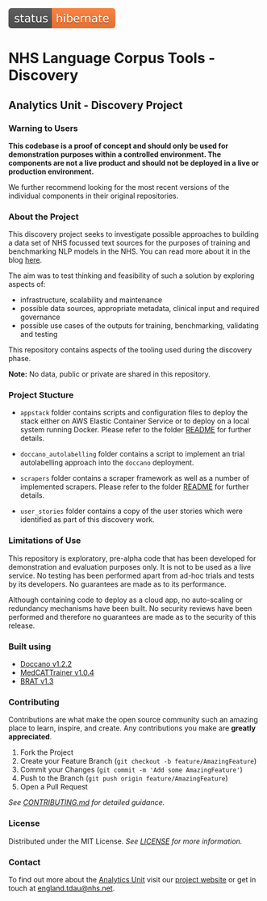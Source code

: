 [![status: hibernate](https://github.com/GIScience/badges/raw/master/status/hibernate.svg)](https://github.com/GIScience/badges#hibernate)

# NHS Language Corpus Tools - Discovery
## Analytics Unit - Discovery Project

### Warning to Users

**This codebase is a proof of concept and should only be used for demonstration purposes within a controlled environment. The components are not a live product and should not be deployed in a live or production environment.**

We further recommend looking for the most recent versions of the individual components in their original repositories.

### About the Project

This discovery project seeks to investigate possible approaches to building a data set of NHS focussed text sources for the purposes of training and benchmarking NLP models in the NHS. You can read more about it in the blog [here](https://nhsx.github.io/AnalyticsUnit/languagecorpusdiscovery.html).

The aim was to test thinking and feasibility of such a solution by exploring aspects of:
- infrastructure, scalability and maintenance
- possible data sources, appropriate metadata, clinical input and required governance
- possible use cases of the outputs for training, benchmarking, validating and testing

This repository contains aspects of the tooling used during the discovery phase.

**Note:** No data, public or private are shared in this repository.

### Project Stucture

- `appstack` folder contains scripts and configuration files to deploy the stack either on AWS Elastic Container Service or to deploy on a local system running Docker.  Please refer to the folder [README](./appstack/README.md) for further details.

- `doccano_autolabelling` folder contains a script to implement an trial autolabelling approach into the `doccano` deployment.

- `scrapers` folder contains a scraper framework as well as a number of implemented scrapers. Please refer to the folder [README](./scrapers/README.md) for further details.

- `user_stories` folder contains a copy of the user stories which were identified as part of this discovery work.

### Limitations of Use

This repository is exploratory, pre-alpha code that has been developed for demonstration and evaluation purposes only. It is not to be used as a live service. No testing has been performed apart from ad-hoc trials and tests by its developers. No guarantees are made as to its performance. 

Although containing code to deploy as a cloud app, no auto-scaling or redundancy mechanisms have been built. No security reviews have been performed and therefore no guarantees are made as to the security of this release.

### Built using

- [Doccano v1.2.2](https://github.com/doccano/doccano/tree/v1.2.2)
- [MedCATTrainer v1.0.4](https://github.com/CogStack/MedCATtrainer/tree/1.0.4)
- [BRAT v1.3](https://github.com/nlplab/brat/tree/refs/tags/v1.3p1)

### Contributing

Contributions are what make the open source community such an amazing place to learn, inspire, and create. Any contributions you make are **greatly appreciated**.

1. Fork the Project
2. Create your Feature Branch (`git checkout -b feature/AmazingFeature`)
3. Commit your Changes (`git commit -m 'Add some AmazingFeature'`)
4. Push to the Branch (`git push origin feature/AmazingFeature`)
5. Open a Pull Request

_See [CONTRIBUTING.md](./CONTRIBUTING.md) for detailed guidance._

### License

Distributed under the MIT License. _See [LICENSE](./LICENSE) for more information._

### Contact

To find out more about the [Analytics Unit](https://www.nhsx.nhs.uk/key-tools-and-info/nhsx-analytics-unit/) visit our [project website](https://nhsx.github.io/AnalyticsUnit/projects.html) or get in touch at [england.tdau@nhs.net](mailto:england.tdau@nhs.net).
